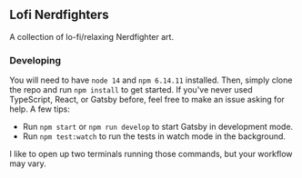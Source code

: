 ## Lofi Nerdfighters

A collection of lo-fi/relaxing Nerdfighter art.

### Developing

You will need to have `node 14` and `npm 6.14.11` installed. Then, simply clone the repo and run `npm install` to get started. If you've never used TypeScript, React, or Gatsby before, feel free to make an issue asking for help. A few tips:

- Run `npm start` or `npm run develop` to start Gatsby in development mode.
- Run `npm test:watch` to run the tests in watch mode in the background.

I like to open up two terminals running those commands, but your workflow may vary.
